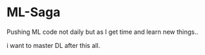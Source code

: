 # ML-Saga
 Pushing ML code not daily but as I get time and learn new things.. 

i want to master DL after this all. 